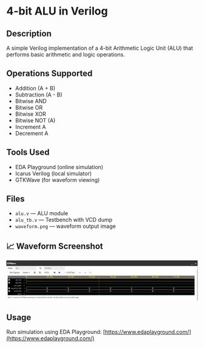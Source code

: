 # 4-bit ALU in Verilog

## Description
A simple Verilog implementation of a 4-bit Arithmetic Logic Unit (ALU) that performs basic arithmetic and logic operations.

## Operations Supported
- Addition (A + B)
- Subtraction (A - B)
- Bitwise AND
- Bitwise OR
- Bitwise XOR
- Bitwise NOT (A)
- Increment A
- Decrement A

## Tools Used
- EDA Playground (online simulation)
- Icarus Verilog (local simulator)
- GTKWave (for waveform viewing)

## Files
- `alu.v` — ALU module
- `alu_tb.v` — Testbench with VCD dump
- `waveform.png` — waveform output image 

## 📈 Waveform Screenshot
![Waveform Screenshot](waveform.png)

## Usage
Run simulation using EDA Playground: [https://www.edaplayground.com/](https://www.edaplayground.com/)
